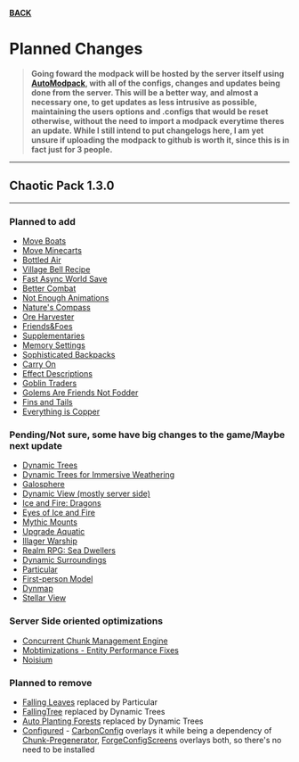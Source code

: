 [**BACK**](https://xemrael.github.io/Chaotic-Pack/)

# Planned Changes

> **Going foward the modpack will be hosted by the server itself using [AutoModpack](https://www.curseforge.com/minecraft/mc-mods/automodpack), with all of the configs, changes and updates being done from the server.
> This will be a better way, and almost a necessary one, to get updates as less intrusive as possible, maintaining the users options and .configs that would be reset otherwise, without the need to import a modpack everytime theres an update.
> While I still intend to put changelogs here, I am yet unsure if uploading the modpack to github is worth it, since this is in fact just for 3 people.**

* * *
## Chaotic Pack 1.3.0
* * *
### Planned to add

  - [Move Boats](https://www.curseforge.com/minecraft/mc-mods/move-boats)
  - [Move Minecarts](https://www.curseforge.com/minecraft/mc-mods/move-minecarts)
  - [Bottled Air](https://www.curseforge.com/minecraft/mc-mods/bottled-air)
  - [Village Bell Recipe](https://www.curseforge.com/minecraft/mc-mods/village-bell-recipe)
  - [Fast Async World Save](https://www.curseforge.com/minecraft/mc-mods/fast-async-world-save-forge-fabric)
  - [Better Combat](https://www.curseforge.com/minecraft/mc-mods/better-combat-by-daedelus)
  - [Not Enough Animations](https://www.curseforge.com/minecraft/mc-mods/not-enough-animations)
  - [Nature's Compass](https://www.curseforge.com/minecraft/mc-mods/natures-compass)
  - [Ore Harvester](https://www.curseforge.com/minecraft/mc-mods/ore-harvester)
  - [Friends&Foes](https://www.curseforge.com/minecraft/mc-mods/friends-and-foes-forge)
  - [Supplementaries](https://www.curseforge.com/minecraft/mc-mods/supplementaries)
  - [Memory Settings](https://www.curseforge.com/minecraft/mc-mods/memory-settings)
  - [Sophisticated Backpacks](https://www.curseforge.com/minecraft/mc-mods/sophisticated-backpacks)
  - [Carry On](https://www.curseforge.com/minecraft/mc-mods/carry-on)
  - [Effect Descriptions](https://www.curseforge.com/minecraft/mc-mods/new-effect-descriptions)
  - [Goblin Traders](https://www.curseforge.com/minecraft/mc-mods/goblin-traders)
  - [Golems Are Friends Not Fodder](https://www.curseforge.com/minecraft/mc-mods/golemsarefriends)
  - [Fins and Tails](https://www.curseforge.com/minecraft/mc-mods/fins-and-tails)
  - [Everything is Copper](https://www.curseforge.com/minecraft/mc-mods/everythingcopper)

### Pending/Not sure, some have big changes to the game/Maybe next update
    
  - [Dynamic Trees](https://www.curseforge.com/minecraft/mc-mods/dynamictrees)
  - [Dynamic Trees for Immersive Weathering](https://www.curseforge.com/minecraft/mc-mods/dynamic-trees-for-immersive-weathering-soils)
  - [Galosphere](https://www.curseforge.com/minecraft/mc-mods/galosphere)
  - [Dynamic View (mostly server side)](https://www.curseforge.com/minecraft/mc-mods/dynamic-view)
  - [Ice and Fire: Dragons](https://www.curseforge.com/minecraft/mc-mods/ice-and-fire-dragons)
  - [Eyes of Ice and Fire](https://www.curseforge.com/minecraft/mc-mods/eyes-of-ice-and-fire)
  - [Mythic Mounts](https://www.curseforge.com/minecraft/mc-mods/mythic-mounts-forge)
  - [Upgrade Aquatic](https://www.curseforge.com/minecraft/mc-mods/upgrade-aquatic)
  - [Illager Warship](https://www.curseforge.com/minecraft/mc-mods/illager-warship)
  - [Realm RPG: Sea Dwellers](https://www.curseforge.com/minecraft/mc-mods/nocubes-sea-dwellers)
  - [Dynamic Surroundings](https://www.curseforge.com/minecraft/mc-mods/dynamic-surroundings)
  - [Particular](https://www.curseforge.com/minecraft/mc-mods/particular-reforged)
  - [First-person Model](https://www.curseforge.com/minecraft/mc-mods/first-person-model)
  - [Dynmap](https://www.curseforge.com/minecraft/mc-mods/dynmapforge)
  - [Stellar View](https://www.curseforge.com/minecraft/mc-mods/stellarview)

### Server Side oriented optimizations

- [Concurrent Chunk Management Engine](https://www.curseforge.com/minecraft/mc-mods/c2me)
- [Mobtimizations - Entity Performance Fixes](https://www.curseforge.com/minecraft/mc-mods/mobtimizations)
- [Noisium](https://www.curseforge.com/minecraft/mc-mods/noisium)

### Planned to remove

  - [Falling Leaves](https://www.curseforge.com/minecraft/mc-mods/falling-leaves-forge) replaced by Particular
  - [FallingTree](https://www.curseforge.com/minecraft/mc-mods/falling-tree) replaced by Dynamic Trees
  - [Auto Planting Forests](https://www.curseforge.com/minecraft/mc-mods/auto-plant) replaced by Dynamic Trees
  - [Configured](https://www.curseforge.com/minecraft/mc-mods/configured) - [CarbonConfig](https://www.curseforge.com/minecraft/mc-mods/carbon-config) overlays it while being a dependency of [Chunk-Pregenerator](https://www.curseforge.com/minecraft/mc-mods/chunkpregenerator), [ForgeConfigScreens](https://www.curseforge.com/minecraft/mc-mods/config-menus-forge) overlays both, so there's no need to be installed
